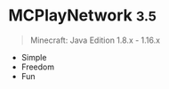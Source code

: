 # MCPlayNetwork <small>3.5</small>

> Minecraft: Java Edition 1.8.x - 1.16.x

- Simple
- Freedom
- Fun